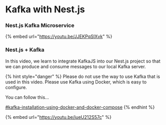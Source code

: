 # Kafka with Nest.js

### Nest.js Kafka Microservice

{% embed url="https://youtu.be/JJEKPqSlXvk" %}

### Nest.js + Kafka

In this video, we learn to integrate KafkaJS into our Nest.js project so that we can produce and consume messages to our local Kafka server.

{% hint style="danger" %}
Please do not use the way to use Kafka that is used in this video. Please use Kafka using Docker, which is easy to configure.

You can follow this...

[#kafka-installation-using-docker-and-docker-compose](../../need-to-understand/kafka.md#kafka-installation-using-docker-and-docker-compose "mention")
{% endhint %}

{% embed url="https://youtu.be/jueU212S57c" %}
